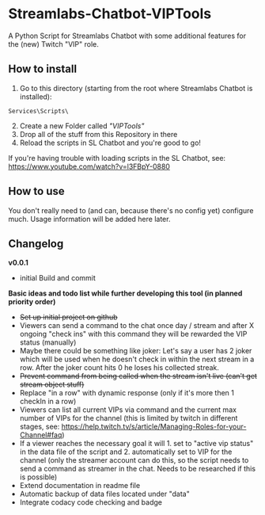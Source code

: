 Streamlabs-Chatbot-VIPTools
=============================

A Python Script for Streamlabs Chatbot with some additional features for the (new) Twitch "VIP" role.

How to install 
----------------------------------

1. Go to this directory (starting from the root where Streamlabs Chatbot is installed):

```plain
Services\Scripts\
```

2. Create a new Folder called _"VIPTools"_
3. Drop all of the stuff from this Repository in there
4. Reload the scripts in SL Chatbot and you're good to go!

If you're having trouble with loading scripts in the SL Chatbot, see: https://www.youtube.com/watch?v=l3FBpY-0880

How to use
------------

You don't really need to (and can, because there's no config yet) configure much.
Usage information will be added here later.

Changelog
---------

**v0.0.1**

  * initial Build and commit

**Basic ideas and todo list while further developing this tool (in planned priority order)**

  * <s>Set up initial project on github</s>
  * Viewers can send a command to the chat once day / stream and after X ongoing "check ins" with this command they will be rewarded the VIP status (manually)
  * Maybe there could be something like joker: Let's say a user has 2 joker which will be used when he doesn't check in within the next stream in a row. After the joker count hits 0 he loses his collected streak.
  * <s>Prevent command from being called when the stream isn't live (can't get stream object stuff)</s>
  * Replace "in a row" with dynamic response (only if it's more then 1 checkIn in a row)
  * Viewers can list all current VIPs via command and the current max number of VIPs for the channel (this is limited by twitch in different stages, see: https://help.twitch.tv/s/article/Managing-Roles-for-your-Channel#faq) 
  * If a viewer reaches the necessary goal it will 1. set to "active vip status" in the data file of the script and 2. automatically set to VIP for the channel (only the streamer account can do this, so the script needs to send a command as streamer in the chat. Needs to be researched if this is possible)
  * Extend documentation in readme file
  * Automatic backup of data files located under "data"
  * Integrate codacy code checking and badge